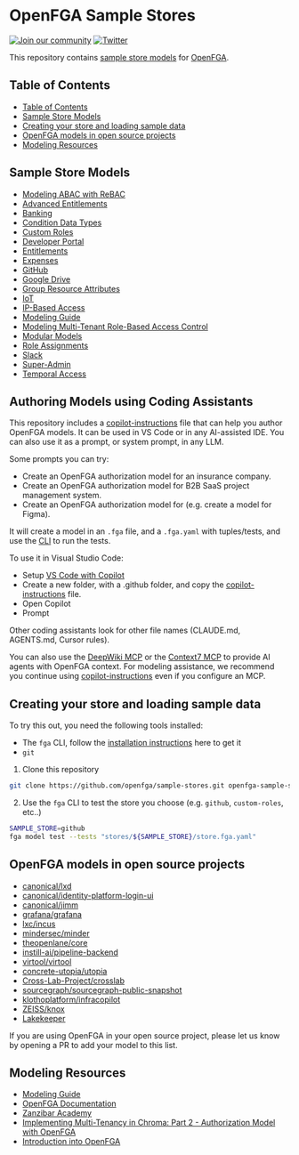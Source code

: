 # OpenFGA Sample Stores

[![Join our community](https://img.shields.io/badge/slack-cncf_%23openfga-40abb8.svg?logo=slack)](https://openfga.dev/community)
[![Twitter](https://img.shields.io/twitter/follow/openfga?color=%23179CF0&logo=twitter&style=flat-square "@openfga on Twitter")](https://x.com/openfga)

This repository contains [sample store models](#sample-stores) for [OpenFGA](https://openfga.dev).

## Table of Contents

- [Table of Contents](#table-of-contents)
- [Sample Store Models](#sample-store-models)
- [Creating your store and loading sample data](#creating-your-store-and-loading-sample-data)
- [OpenFGA models in open source projects](#openfga-models-in-open-source-projects)
- [Modeling Resources](#modeling-resources)

## Sample Store Models

- [Modeling ABAC with ReBAC](./stores/abac-with-rebac)
- [Advanced Entitlements](./stores/advanced-entitlements)
- [Banking](./stores/banking)
- [Condition Data Types](./stores/condition-data-types)
- [Custom Roles](./stores/custom-roles)
- [Developer Portal](./stores/developer-portal)
- [Entitlements](./stores/entitlements)
- [Expenses](./stores/expenses)
- [GitHub](./stores/github)
- [Google Drive](./stores/gdrive)
- [Group Resource Attributes](./stores/groups-resource-attributes)
- [IoT](./stores/iot)
- [IP-Based Access](./stores/ip-based-access)
- [Modeling Guide](./stores/modeling-guide)
- [Modeling Multi-Tenant Role-Based Access Control](./stores/multitenant-rbac)
- [Modular Models](./stores/modular)
- [Role Assignments](./stores/role-assignments)
- [Slack](./stores/slack)
- [Super-Admin](./stores/superadmin)
- [Temporal Access](./stores/temporal-access)

## Authoring Models using Coding Assistants

This repository includes a [copilot-instructions](.github/copilot-instructions.md) file that can help you author OpenFGA models. It can be used in VS Code or in any AI-assisted IDE. You can also use it as a prompt, or system prompt, in any LLM. 

Some prompts you can try:

- Create an OpenFGA authorization model for an insurance company.
- Create an OpenFGA authorization model for B2B SaaS project management system.
- Create an OpenFGA authorization model for <Product Name> (e.g. create a model for Figma).

It will create a model in an `.fga` file, and a `.fga.yaml` with tuples/tests, and use the [CLI](https://github.com/openfga/cli) to run the tests.

To use it in Visual Studio Code:
- Setup [VS Code with Copilot](https://code.visualstudio.com/docs/copilot/setup-simplified)
- Create a new folder, with a .github folder, and copy the [copilot-instructions](.github/copilot-instructions.md) file.
- Open Copilot
- Prompt

Other coding assistants look for other file names (CLAUDE.md, AGENTS.md, Cursor rules).

You can also use the [DeepWiki MCP](https://docs.devin.ai/work-with-devin/deepwiki-mcp) or the [Context7 MCP](https://github.com/upstash/context7) to provide AI agents with OpenFGA context. For modeling assistance, we recommend you continue using [copilot-instructions](.github/copilot-instructions.md) even if you configure an MCP.

## Creating your store and loading sample data

To try this out, you need the following tools installed:
- The `fga` CLI, follow the [installation instructions](https://github.com/openfga/cli/?tab=readme-ov-file#installation) here to get it
- `git`

1.  Clone this repository
  ```sh
  git clone https://github.com/openfga/sample-stores.git openfga-sample-stores && cd $_
  ```

2. Use the `fga` CLI to test the store you choose (e.g. `github`, `custom-roles`, etc..)
  ```sh
  SAMPLE_STORE=github
  fga model test --tests "stores/${SAMPLE_STORE}/store.fga.yaml"
  ```

## OpenFGA models in open source projects

- [canonical/lxd](https://github.com/canonical/lxd/blob/main/lxd/auth/drivers/openfga_model.openfga)
- [canonical/identity-platform-login-ui](https://github.com/canonical/identity-platform-login-ui/blob/main/internal/authorization/schema.openfga)
- [canonical/jimm](https://github.com/canonical/jimm/blob/v3/openfga/authorisation_model.fga)
- [grafana/grafana](https://github.com/grafana/grafana/tree/main/pkg/services/authz/zanzana/schema)
- [lxc/incus](https://github.com/lxc/incus/blob/main/internal/server/auth/driver_openfga_model.openfga)
- [mindersec/minder](https://github.com/mindersec/minder/blob/main/internal/authz/model/minder.fga)
- [theopenlane/core](https://github.com/theopenlane/core/blob/main/fga/model/model.fga)
- [instill-ai/pipeline-backend](https://github.com/instill-ai/pipeline-backend/blob/main/pkg/acl/model.go)
- [virtool/virtool](https://github.com/virtool/virtool/blob/c621ba6a22bfe3464fe59287337029e42295cfcb/virtool/authorization/openfga.py#L123)
- [concrete-utopia/utopia](https://github.com/concrete-utopia/utopia/blob/master/utopia-remix/fga/model.fga)
- [Cross-Lab-Project/crosslab](https://github.com/Cross-Lab-Project/crosslab/blob/main/services/authorization/relation_model.fga)
- [sourcegraph/sourcegraph-public-snapshot](https://github.com/sourcegraph/sourcegraph-public-snapshot/blob/main/cmd/enterprise-portal/service/iam_model.fga)
- [klothoplatform/infracopilot](https://github.com/klothoplatform/infracopilot/blob/main/src/auth_service/model.fga)
- [ZEISS/knox](https://github.com/ZEISS/knox/blob/main/schema/auth.fga)
- [Lakekeeper](https://github.com/lakekeeper/lakekeeper/tree/main/authz/openfga/v3.2)

If you are using OpenFGA in your open source project, please let us know by opening a PR to add your model to this list.

## Modeling Resources
- [Modeling Guide](https://www.youtube.com/watch?v=5Lwy9aHXXHE&list=PLUR5l-oTFZqWaDdhEOVt_IfPOIbKo1Ypt)
- [OpenFGA Documentation](https://openfga.dev/docs/modeling)
- [Zanzibar Academy](https://zanzibar.academy)
- [Implementing Multi-Tenancy in Chroma: Part 2 - Authorization Model with OpenFGA](https://cookbook.chromadb.dev/strategies/multi-tenancy/authorization-model-with-openfga/)
- [Introduction into OpenFGA](https://www.ericksegaar.com/2024/03/04/introduction-into-openfga/)


